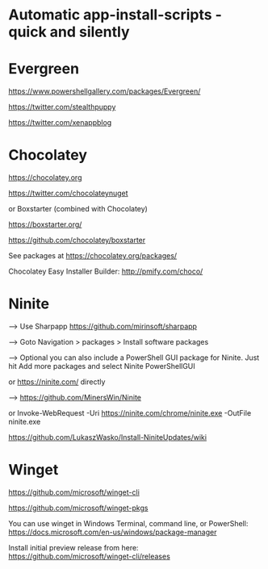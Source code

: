 # Automatic app-install-scripts - quick and silently

# Evergreen
https://www.powershellgallery.com/packages/Evergreen/

https://twitter.com/stealthpuppy

https://twitter.com/xenappblog

# Chocolatey

https://chocolatey.org 

https://twitter.com/chocolateynuget

or Boxstarter (combined with Chocolatey)  

https://boxstarter.org/ 

https://github.com/chocolatey/boxstarter

See packages at https://chocolatey.org/packages/

Chocolatey Easy Installer Builder: http://pmify.com/choco/


# Ninite 

--> Use Sharpapp https://github.com/mirinsoft/sharpapp 

--> Goto Navigation > packages > Install software packages

--> Optional you can also include a PowerShell GUI package for Ninite. Just hit Add more packages and select Ninite PowerShellGUI

or https://ninite.com/ directly

--> https://github.com/MinersWin/Ninite

or Invoke-WebRequest -Uri https://ninite.com/chrome/ninite.exe -OutFile ninite.exe

https://github.com/LukaszWasko/Install-NiniteUpdates/wiki

# Winget

https://github.com/microsoft/winget-cli

https://github.com/microsoft/winget-pkgs

You can use winget in Windows Terminal, command line, or PowerShell: https://docs.microsoft.com/en-us/windows/package-manager

Install initial preview release from here: https://github.com/microsoft/winget-cli/releases

